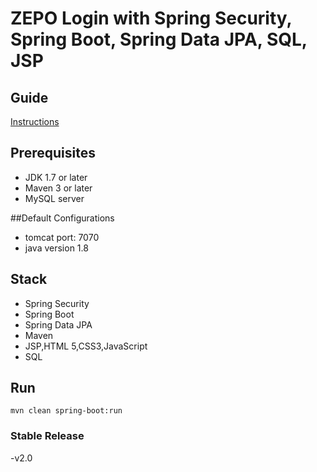 # ZEPO Login with Spring Security, Spring Boot, Spring Data JPA, SQL, JSP

## Guide
[Instructions](https://github.com/koustavtub/zepo-login/tree/master/Instructions.md)


## Prerequisites
- JDK 1.7 or later
- Maven 3 or later
- MySQL server

##Default Configurations 
- tomcat port: 7070 
- java version 1.8


## Stack
- Spring Security
- Spring Boot
- Spring Data JPA
- Maven
- JSP,HTML 5,CSS3,JavaScript
- SQL


## Run
```mvn clean spring-boot:run```

### Stable Release
-v2.0
